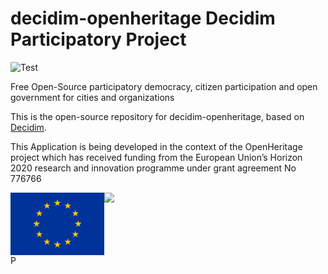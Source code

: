 # decidim-openheritage Decidim Participatory Project

![Test](https://github.com/Platoniq/decidim-openheritage/workflows/Test/badge.svg)

Free Open-Source participatory democracy, citizen participation and open government for cities and organizations

This is the open-source repository for decidim-openheritage, based on [Decidim](https://github.com/decidim/decidim).


This Application is being developed in the context of the OpenHeritage project which has received funding from the European Union’s Horizon 2020 research and innovation programme under grant agreement No 776766

<div style="display: flex">
<img height=100 src="app/assets/images/openheritage/europe-flag.png"/>
<img height=100 src="app/assets/images/openheritage/oh-logo-white.png"/>
</div>
P